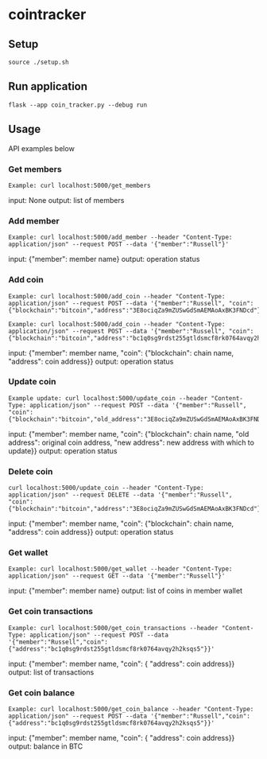 # cointracker

## Setup

    source ./setup.sh

## Run application
    flask --app coin_tracker.py --debug run
    
## Usage
API examples below

### Get members
    Example: curl localhost:5000/get_members

input: None
output: list of members 

### Add member
    Example: curl localhost:5000/add_member --header "Content-Type: application/json" --request POST --data '{"member":"Russell"}'
    
input: {"member": member name}
output: operation status

### Add coin
    Example: curl localhost:5000/add_coin --header "Content-Type: application/json" --request POST --data '{"member":"Russell", "coin":{"blockchain":"bitcoin","address":"3E8ociqZa9mZUSwGdSmAEMAoAxBK3FNDcd"}}'

    Example: curl localhost:5000/add_coin --header "Content-Type: application/json" --request POST --data '{"member":"Russell", "coin":{"blockchain":"bitcoin","address":"bc1q0sg9rdst255gtldsmcf8rk0764avqy2h2ksqs5"}}'

input: {"member": member name, "coin": {"blockchain": chain name, "address": coin address}}
output: operation status

### Update coin
    Example update: curl localhost:5000/update_coin --header "Content-Type: application/json" --request POST --data '{"member":"Russell", "coin":{"blockchain":"bitcoin","old_address":"3E8ociqZa9mZUSwGdSmAEMAoAxBK3FNDcd","new_address":"3E8ociqZa9mZUSwGdSmAEMAoAxBK3FNDcd3"}}'

input: {"member": member name, "coin": {"blockchain": chain name, "old address": original coin address, "new address": new address with which to update}}
output: operation status

### Delete coin
    curl localhost:5000/update_coin --header "Content-Type: application/json" --request DELETE --data '{"member":"Russell", "coin":{"blockchain":"bitcoin","address":"3E8ociqZa9mZUSwGdSmAEMAoAxBK3FNDcd"}}'

input: {"member": member name, "coin": {"blockchain": chain name, "address": coin address}}
output: operation status

### Get wallet
    Example: curl localhost:5000/get_wallet --header "Content-Type: application/json" --request GET --data '{"member":"Russell"}'

input: {"member": member name}
output: list of coins in member wallet

### Get coin transactions
    Example: curl localhost:5000/get_coin_transactions --header "Content-Type: application/json" --request POST --data '{"member":"Russell","coin":{"address":"bc1q0sg9rdst255gtldsmcf8rk0764avqy2h2ksqs5"}}'

input: {"member": member name, "coin": { "address": coin address}} 
output: list of transactions

### Get coin balance
    Example: curl localhost:5000/get_coin_balance --header "Content-Type: application/json" --request POST --data '{"member":"Russell","coin":{"address":"bc1q0sg9rdst255gtldsmcf8rk0764avqy2h2ksqs5"}}'

input: {"member": member name, "coin": { "address": coin address}} 
output: balance in BTC